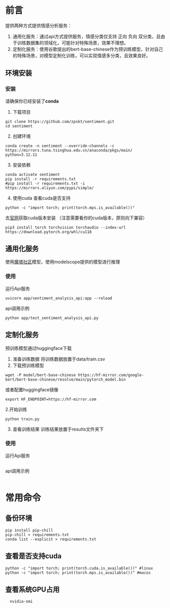 # 前言
提供两种方式提供情感分析服务：
1. 通用化服务：通过api方式提供服务，情感分类仅支持 正向 负向 双分类，且由于训练数据集的领域化，可能针对特殊场景，效果不理想。
2. 定制化服务：使用谷歌提出的bert-base-chinese作为预训练模型，针对自己的特殊场景，对模型定制化训练，可以实现情感多分类，且效果良好。

## 环境安装
### 安装
请确保你已经安装了**conda**
1. 下载项目
```shell
git clone https://github.com/zpskt/sentiment.git
cd sentiment
```
2. 创建环境
```shell
conda create -n sentiment --override-channels -c https://mirrors.tuna.tsinghua.edu.cn/anaconda/pkgs/main/ python=3.12.11
```
3. 安装依赖
```shell
conda activate sentiment
pip install -r requirements.txt
#pip install -r requirements.txt -i https://mirrors.aliyun.com/pypi/simple/
```
4. 使用cuda
查看cuda是否支持
```shell
python -c "import torch; print(torch.mps.is_available())"
```
去[官网](https://pytorch.org/get-started/locally/)获取cuda版本安装 （注意需要看你的cuda版本，原则向下兼容）
```shell
pip3 install torch torchvision torchaudio --index-url https://download.pytorch.org/whl/cu118
```

## 通用化服务
使用[魔塔社区](https://www.modelscope.cn/models/iic/nlp_structbert_nli_chinese-large)模型，使用modelscope提供的模型进行推理

### 使用
运行Api服务
```shell
uvicorn app/sentiment_analysis_api:app --reload
```
api调用示例
```shell
python app/test_sentiment_analysis_api.py
```
## 定制化服务
预训练模型通过huggingface下载
1. 准备训练数据
将训练数据放置于data/train.csv
2. 下载预训练模型
```shell
wget -P model/bert-base-chinese https://hf-mirror.com/google-bert/bert-base-chinese/resolve/main/pytorch_model.bin
```
或者配置huggingface镜像
```shell
export HF_ENDPOINT=https://hf-mirror.com
```

2.开始训练
```shell
python train.py 
```
3. 查看训练结果
训练结果放置于results文件夹下
### 使用
运行Api服务
```shell
```
api调用示例
```shell
```

# 常用命令
## 备份环境
```shell
pip install pip-chill
pip-chill > requirements.txt
conda list --explicit > requirements.txt
```
## 查看是否支持cuda
```shell
python -c "import torch; print(torch.cuda.is_available())" #linux
python -c "import torch; print(torch.mps.is_available())" #macos
```
## 查看系统GPU占用
```shell
  nvidia-smi
```
